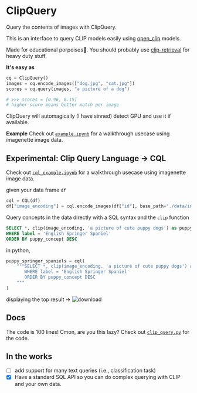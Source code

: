 # ClipQuery

Query the contents of images with ClipQuery.

This is an interface to query CLIP models easily using [open_clip](https://github.com/mlfoundations/open_clip) models.

Made for educational porpoises🐬. You should probably use [clip-retrieval](https://github.com/rom1504/clip-retrieval) for heavy duty stuff.

**It's easy as**

```python
cq = ClipQuery()
images = cq.encode_images(["dog.jpg", "cat.jpg"])
scores = cq.query(images, "a picture of a dog")

# >>> scores = [0.96, 0.15]
# higher score means better match per image
```

ClipQuery will automagically (I have sinned) detect GPU and use it if available.

**Example**
Check out [`example.ipynb`](example.ipynb) for a walkthrough usecase using imagenette image data.

## Experimental: Clip Query Language -> CQL

Check out [`cql_example.ipynb`](cql_example.ipynb) for a walkthrough usecase using imagenette image data.

given your data frame `df`

```python
cql = CQL(df)
df["image_encoding"] = cql.encode_images(df["id"], base_path="./data/imagenette")
```

Query concepts in the data directly with a SQL syntax and the `clip` function

```SQL
SELECT *, clip(image_encoding, 'a picture of cute puppy dogs') as puppy_concept FROM df
WHERE label = 'English Springer Spaniel'
ORDER BY puppy_concept DESC
```

in python,

```python
puppy_springer_spaniels = cql(
    """SELECT *, clip(image_encoding, 'a picture of cute puppy dogs') as puppy_concept FROM df
       WHERE label = 'English Springer Spaniel'
       ORDER BY puppy_concept DESC
    """
)
```

displaying the top result -> 
![download](https://user-images.githubusercontent.com/65095341/229401832-79dc9a5e-6044-4818-ae48-430565ec307a.png)

## Docs

The code is 100 lines! Cmon, are you this lazy? Check out [`clip_query.py`](clip_query.py) for the code.

## In the works

-   [ ] add support for many text queries (i.e., classification task)
-   [x] Have a standard SQL API so you can do complex querying with CLIP and your own data.
